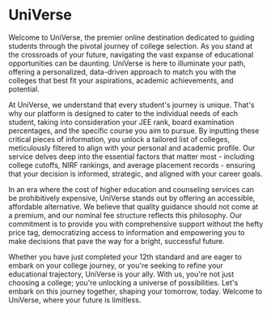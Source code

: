 # UniVerse
Welcome to UniVerse, the premier online destination dedicated to guiding students through the pivotal journey of college selection. As you stand at the crossroads of your future, navigating the vast expanse of educational opportunities can be daunting. UniVerse is here to illuminate your path, offering a personalized, data-driven approach to match you with the colleges that best fit your aspirations, academic achievements, and potential.

At UniVerse, we understand that every student's journey is unique. That's why our platform is designed to cater to the individual needs of each student, taking into consideration your JEE rank, board examination percentages, and the specific course you aim to pursue. By inputting these critical pieces of information, you unlock a tailored list of colleges, meticulously filtered to align with your personal and academic profile. Our service delves deep into the essential factors that matter most - including college cutoffs, NIRF rankings, and average placement records - ensuring that your decision is informed, strategic, and aligned with your career goals.

In an era where the cost of higher education and counseling services can be prohibitively expensive, UniVerse stands out by offering an accessible, affordable alternative. We believe that quality guidance should not come at a premium, and our nominal fee structure reflects this philosophy. Our commitment is to provide you with comprehensive support without the hefty price tag, democratizing access to information and empowering you to make decisions that pave the way for a bright, successful future.

Whether you have just completed your 12th standard and are eager to embark on your college journey, or you're seeking to refine your educational trajectory, UniVerse is your ally. With us, you're not just choosing a college; you're unlocking a universe of possibilities. Let's embark on this journey together, shaping your tomorrow, today. Welcome to UniVerse, where your future is limitless.
